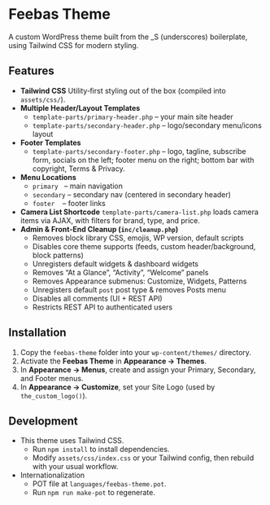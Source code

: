 # Feebas Theme

A custom WordPress theme built from the _S (underscores) boilerplate, using Tailwind CSS for modern styling.

## Features

- **Tailwind CSS**
  Utility‑first styling out of the box (compiled into `assets/css/`).
- **Multiple Header/Layout Templates**
  - `template-parts/primary-header.php` – your main site header
  - `template-parts/secondary-header.php` – logo/secondary menu/icons layout
- **Footer Templates**
  - `template-parts/secondary-footer.php` – logo, tagline, subscribe form, socials on the left; footer menu on the right; bottom bar with copyright, Terms & Privacy.
- **Menu Locations**
  - `primary`   – main navigation
  - `secondary` – secondary nav (centered in secondary header)
  - `footer`    – footer links
- **Camera List Shortcode**
  `template-parts/camera-list.php` loads camera items via AJAX, with filters for brand, type, and price.
- **Admin & Front‑End Cleanup (`inc/cleanup.php`)**
  - Removes block library CSS, emojis, WP version, default scripts
  - Disables core theme supports (feeds, custom header/background, block patterns)
  - Unregisters default widgets & dashboard widgets
  - Removes “At a Glance”, “Activity”, “Welcome” panels
  - Removes Appearance submenus: Customize, Widgets, Patterns
  - Unregisters default `post` post type & removes Posts menu
  - Disables all comments (UI + REST API)
  - Restricts REST API to authenticated users

## Installation

1. Copy the `feebas-theme` folder into your `wp-content/themes/` directory.
2. Activate the **Feebas Theme** in **Appearance → Themes**.
3. In **Appearance → Menus**, create and assign your Primary, Secondary, and Footer menus.
4. In **Appearance → Customize**, set your Site Logo (used by `the_custom_logo()`).

## Development

- This theme uses Tailwind CSS.
  - Run `npm install` to install dependencies.
  - Modify `assets/css/index.css` or your Tailwind config, then rebuild with your usual workflow.
- Internationalization
  - POT file at `languages/feebas-theme.pot`.
  - Run `npm run make-pot` to regenerate.

